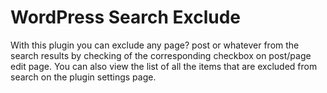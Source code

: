 WordPress Search Exclude
=================

With this plugin you can exclude any page? post or whatever from the search results by checking of the corresponding checkbox on post/page edit page.
You can also view the list of all the items that are excluded from search on the plugin settings page.